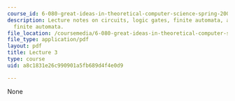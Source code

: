 ```yaml
---
course_id: 6-080-great-ideas-in-theoretical-computer-science-spring-2008
description: Lecture notes on circuits, logic gates, finite automata, and nondeterministic
  finite automata.
file_location: /coursemedia/6-080-great-ideas-in-theoretical-computer-science-spring-2008/a8c1831e26c990901a5fb689d4f4e0d9_lec3.pdf
file_type: application/pdf
layout: pdf
title: Lecture 3
type: course
uid: a8c1831e26c990901a5fb689d4f4e0d9

---
```

None